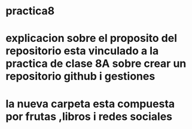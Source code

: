 # practica8
# explicacion sobre el proposito del repositorio esta vinculado a la practica de clase 8A sobre crear un repositorio github i gestiones
# la nueva carpeta esta compuesta por frutas ,libros i redes sociales